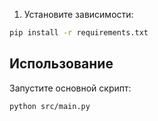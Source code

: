 1. Установите зависимости:
```bash
pip install -r requirements.txt
```

## Использование

Запустите основной скрипт:
```bash
python src/main.py
```